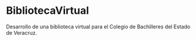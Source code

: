 # BibliotecaVirtual
Desarrollo de una biblioteca virtual para el Colegio de Bachilleres del Estado de Veracruz.
